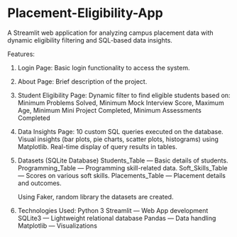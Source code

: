# Placement-Eligibility-App
A Streamlit web application for analyzing campus placement data with dynamic eligibility filtering and SQL-based data insights.

Features:
1. Login Page: Basic login functionality to access the system.

2. About Page: Brief description of the project.

3. Student Eligibility Page:
   Dynamic filter to find eligible students based on:
      Minimum Problems Solved,
      Minimum Mock Interview Score,
      Maximum Age,
      Minimum Mini Project Completed,
      Minimum Assessments Completed

4. Data Insights Page:
   10 custom SQL queries executed on the database.
   Visual insights (bar plots, pie charts, scatter plots, histograms) using Matplotlib.
   Real-time display of query results in tables.

5. Datasets (SQLite Database)
   Students_Table — Basic details of students.
   Programming_Table — Programming skill-related data.
   Soft_Skills_Table — Scores on various soft skills.
   Placements_Table — Placement details and outcomes.

   Using Faker, random library the datasets are created.

6. Technologies Used: 
   Python 3
   Streamlit — Web App development
   SQLite3 — Lightweight relational database
   Pandas — Data handling
   Matplotlib — Visualizations

